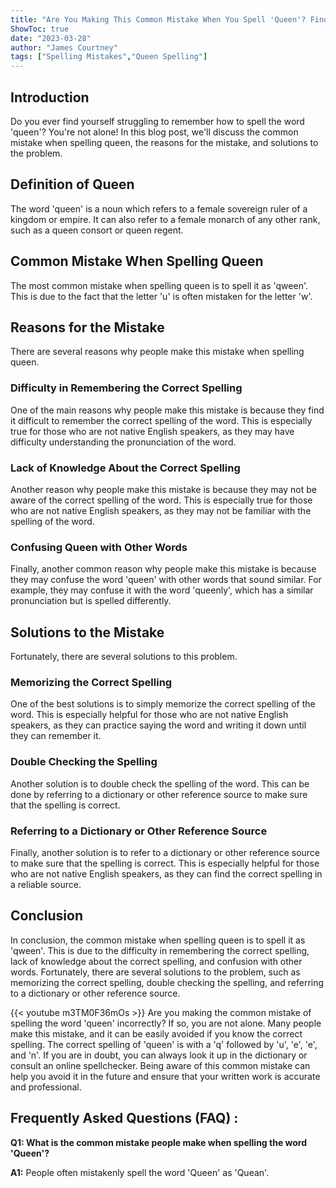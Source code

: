 ```yaml
---
title: "Are You Making This Common Mistake When You Spell 'Queen'? Find Out Now!"
ShowToc: true 
date: "2023-03-28"
author: "James Courtney" 
tags: ["Spelling Mistakes","Queen Spelling"]
---
```

## Introduction 
Do you ever find yourself struggling to remember how to spell the word 'queen'? You're not alone! In this blog post, we'll discuss the common mistake when spelling queen, the reasons for the mistake, and solutions to the problem. 

## Definition of Queen
The word 'queen' is a noun which refers to a female sovereign ruler of a kingdom or empire. It can also refer to a female monarch of any other rank, such as a queen consort or queen regent. 

## Common Mistake When Spelling Queen
The most common mistake when spelling queen is to spell it as 'qween'. This is due to the fact that the letter 'u' is often mistaken for the letter 'w'. 

## Reasons for the Mistake 
There are several reasons why people make this mistake when spelling queen. 

### Difficulty in Remembering the Correct Spelling 
One of the main reasons why people make this mistake is because they find it difficult to remember the correct spelling of the word. This is especially true for those who are not native English speakers, as they may have difficulty understanding the pronunciation of the word. 

### Lack of Knowledge About the Correct Spelling 
Another reason why people make this mistake is because they may not be aware of the correct spelling of the word. This is especially true for those who are not native English speakers, as they may not be familiar with the spelling of the word. 

### Confusing Queen with Other Words 
Finally, another common reason why people make this mistake is because they may confuse the word 'queen' with other words that sound similar. For example, they may confuse it with the word 'queenly', which has a similar pronunciation but is spelled differently. 

## Solutions to the Mistake 
Fortunately, there are several solutions to this problem. 

### Memorizing the Correct Spelling 
One of the best solutions is to simply memorize the correct spelling of the word. This is especially helpful for those who are not native English speakers, as they can practice saying the word and writing it down until they can remember it. 

### Double Checking the Spelling 
Another solution is to double check the spelling of the word. This can be done by referring to a dictionary or other reference source to make sure that the spelling is correct. 

### Referring to a Dictionary or Other Reference Source 
Finally, another solution is to refer to a dictionary or other reference source to make sure that the spelling is correct. This is especially helpful for those who are not native English speakers, as they can find the correct spelling in a reliable source. 

## Conclusion 
In conclusion, the common mistake when spelling queen is to spell it as 'qween'. This is due to the difficulty in remembering the correct spelling, lack of knowledge about the correct spelling, and confusion with other words. Fortunately, there are several solutions to the problem, such as memorizing the correct spelling, double checking the spelling, and referring to a dictionary or other reference source.

{{< youtube m3TM0F36mOs >}} 
Are you making the common mistake of spelling the word 'queen' incorrectly? If so, you are not alone. Many people make this mistake, and it can be easily avoided if you know the correct spelling. The correct spelling of 'queen' is with a 'q' followed by 'u', 'e', 'e', and 'n'. If you are in doubt, you can always look it up in the dictionary or consult an online spellchecker. Being aware of this common mistake can help you avoid it in the future and ensure that your written work is accurate and professional.

## Frequently Asked Questions (FAQ) :
**Q1: What is the common mistake people make when spelling the word 'Queen'?**

**A1:** People often mistakenly spell the word 'Queen' as 'Quean'.





